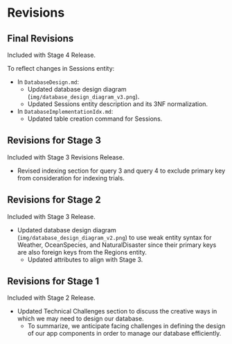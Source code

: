 # Revisions

## Final Revisions
Included with Stage 4 Release.

To reflect changes in Sessions entity:
- In `DatabaseDesign.md`:
  - Updated database design diagram (`img/database_design_diagram_v3.png`).
  - Updated Sessions entity description and its 3NF normalization.
- In `DatabaseImplementationIdx.md`:
  - Updated table creation command for Sessions.

## Revisions for Stage 3
Included with Stage 3 Revisions Release.

- Revised indexing section for query 3 and query 4 to exclude primary key from consideration for indexing trials.

## Revisions for Stage 2
Included with Stage 3 Release.

- Updated database design diagram (`img/database_design_diagram_v2.png`) to use weak entity syntax for Weather, OceanSpecies, and NaturalDisaster since their primary keys are also foreign keys from the Regions entity.
  - Updated attributes to align with Stage 3.

## Revisions for Stage 1
Included with Stage 2 Release.

- Updated Technical Challenges section to discuss the creative ways in which we may need to design our database.
  - To summarize, we anticipate facing challenges in defining the design of our app components in order to manage our database efficiently.